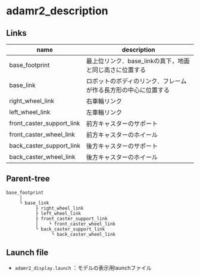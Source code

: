 # adamr2_description

## Links

| name | description |
| ---- | ----------- |
| base_footprint| 最上位リンク．base_linkの真下，地面と同じ高さに位置する |
| base_link | ロボットのボディのリンク．フレームが作る長方形の中心に位置する |
| right_wheel_link | 右車輪リンク |
| left_wheel_link | 左車輪リンク |
| front_caster_support_link | 前方キャスターのサポート |
| front_caster_wheel_link | 前方キャスターのホイール |
| back_caster_support_link | 後方キャスターのサポート |
| back_caster_wheel_link | 後方キャスターのホイール |

## Parent-tree

```
base_footprint
     │
     └ base_link
           ├ right_wheel_link
           ├ left_wheel_link
           ├ front_caster_support_link
           │    └ front_caster_wheel_link
           └ back_caster_support_link
                 └ back_caster_wheel_link
```

## Launch file

- `adamr2_display.launch` ：モデルの表示用launchファイル